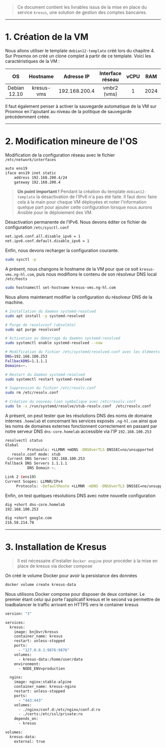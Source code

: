 > Ce document contient les livrables issus de la mise en place du service `kresus`, une solution de gestion des comptes bancaires.

---

# 1. Création de la VM

Nous allons utiliser le template `debian12-template` créé lors du chapitre 4. Sur Proxmox on créé un clone complet à partir de ce template. Voici les caractéristiques de la VM :

| OS      | Hostname     | Adresse IP | Interface réseau | vCPU    | RAM   | Stockage
|:-:    |:-:    |:-:    |:-:    |:-:    |:-:    |:-:
| Debian 12.10     | kresus-vms      | 192.168.200.4    | vmbr2 (vms)    | 1     | 2024   | 20Gio

Il faut également penser à activer la sauvegarde automatique de la VM sur Proxmox en l'ajoutant au niveau de la politique de sauvegarde précédemment créée.

---

# 2. Modification mineure de l'OS

Modification de la configuration réseau avec le fichier `/etc/network/interfaces`

```bash
auto ens19
iface ens19 inet static
    address 192.168.200.4/24
    gateway 192.168.200.4
```

> __Un point important !__ Pendant la création du template `debian12-template` la désactivation de l'IPv6 n'a pas été faite. Il faut donc faire cela à la main pour chaque VM déployées et noter l'information quelque part pour ajouter cette configuration lorsque nous aurons Ansible pour le déploiement des VM.

Désactivation permanente de l'IPv6. Nous devons éditer ce fichier de configuration `/etc/sysctl.conf`

```bash
net.ipv6.conf.all.disable_ipv6 = 1
net.ipv6.conf.default.disable_ipv6 = 1
```

Enfin, nous devons recharger la configuration courante.

```bash
sudo sysctl -p
```

A présent, nous changons le hostname de la VM pour que ce soit `kresus-vms.ng-hl.com`, puis nous modifions le contenu de son résolveur DNS local `/etc/hosts`

```bash
sudo hostnamectl set-hostname kresus-vms.ng-hl.com
```

Nous allons maintenant modifier la configuration du résolveur DNS de la machine.

```bash
# Installation du daemon systemd-resolved
sudo apt install -y systemd-resolved

# Purge de resolvconf (obsolète)
sudo apt purge resolvconf

# Activation au démarrage du daemon systemd-resolved
sudo systemctl enable systemd-resolved --now

# Modification du fichier /etc/systemd/resolved.conf avec les éléments suivants
DNS=192.168.100.253
FallbackDNS=1.1.1.1
Domains=~.

# Restart du daemon systemd-resolved
sudo systemctl restart systemd-resolved

# Suppression du fichier /etc/resolv.conf
sudo rm /etc/resolv.conf

# Création du nouveau lien symbolique avec /etc/resolv.conf
sudo ln -s /run/systemd/resolve/stub-resolv.conf  /etc/resolv.conf
```

A présent, on peut tester que les résolutions DNS des noms de domaine internes `.homelab` et concernant les services exposés `.ng-hl.com` ainsi que les noms de domaines externes fonctionnent correctement en passant par notre serveur DNS `dns-core.homelab` accessible via l'IP `192.168.100.253`

```bash
resolvectl status
Global
          Protocols: +LLMNR +mDNS -DNSOverTLS DNSSEC=no/unsupported
   resolv.conf mode: stub
 Current DNS Server: 192.168.100.253
Fallback DNS Servers 1.1.1.1
          DNS Domain ~.

Link 2 (ens19)
Current Scopes: LLMNR/IPv4
     Protocols: -DefaultRoute +LLMNR -mDNS -DNSOverTLS DNSSEC=no/unsupported
```

Enfin, on test quelques résolutions DNS avec notre nouvelle configuration

```bash
dig +short dns-core.homelab
192.168.100.253
```

```bash
dig +short google.com
216.58.214.78
```

---

# 3. Installation de Kresus

> Il est nécessaire d'installer `Docker engine` pour procéder à la mise en place de kresus via docker compose

On créé le volume Docker pour avoir la persistance des données

```bash
docker volume create kresus-data
```

Nous utilisons Docker compose pour disposer de deux container. Le premier étant celui qui porte l'applicatif kresus et le second va permettre de loadbalancer le traffic arrivant en HTTPS vers le container kresus

```bash
version: "3"

services:
  kresus:
    image: bnjbvr/kresus
    container_name: kresus
    restart: unless-stopped
    ports:
      - "127.0.0.1:9876:9876"
    volumes:
      - kresus-data:/home/user/data
    environment:
      - NODE_ENV=production

  nginx:
    image: nginx:stable-alpine
    container_name: kresus-nginx
    restart: unless-stopped
    ports:
      - "443:443"
    volumes:
      - ./nginx/conf.d:/etc/nginx/conf.d:ro
      - ./certs:/etc/ssl/private:ro
    depends_on:
      - kresus

volumes:
  kresus-data:
    external: true
```

